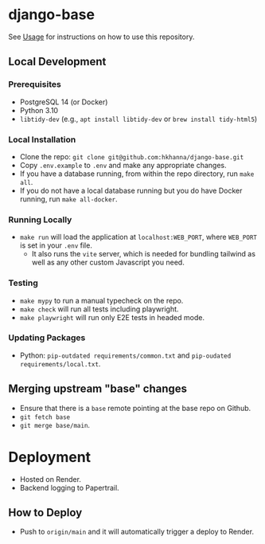 # django-base

See [Usage](./USAGE.md) for instructions on how to use this repository.

## Local Development

### Prerequisites

- PostgreSQL 14 (or Docker)
- Python 3.10
- `libtidy-dev` (e.g., `apt install libtidy-dev` or `brew install tidy-html5`)

### Local Installation

- Clone the repo: `git clone git@github.com:hkhanna/django-base.git`
- Copy `.env.example` to `.env` and make any appropriate changes.
- If you have a database running, from within the repo directory, run `make all`.
- If you do not have a local database running but you do have Docker running, run `make all-docker`.

### Running Locally

- `make run` will load the application at `localhost:WEB_PORT`, where `WEB_PORT` is set in your `.env` file.
  - It also runs the `vite` server, which is needed for bundling tailwind as well as any other custom Javascript you need.

### Testing

- `make mypy` to run a manual typecheck on the repo.
- `make check` will run all tests including playwright.
- `make playwright` will run only E2E tests in headed mode.

### Updating Packages

- Python: `pip-outdated requirements/common.txt` and `pip-oudated requirements/local.txt`.

## Merging upstream "base" changes

- Ensure that there is a `base` remote pointing at the base repo on Github.
- `git fetch base`
- `git merge base/main`.

# Deployment

- Hosted on Render.
- Backend logging to Papertrail.

## How to Deploy

- Push to `origin/main` and it will automatically trigger a deploy to Render.
